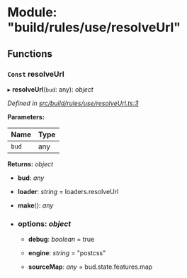 # Module: "build/rules/use/resolveUrl"

## Functions

### `Const` resolveUrl

▸ **resolveUrl**(`bud`: any): *object*

*Defined in [src/build/rules/use/resolveUrl.ts:3](https://github.com/roots/bud-support/blob/bd00b72/src/build/rules/use/resolveUrl.ts#L3)*

**Parameters:**

Name | Type |
------ | ------ |
`bud` | any |

**Returns:** *object*

* **bud**: *any*

* **loader**: *string* = loaders.resolveUrl

* **make**(): *any*

* ### **options**: *object*

  * **debug**: *boolean* = true

  * **engine**: *string* = "postcss"

  * **sourceMap**: *any* = bud.state.features.map
